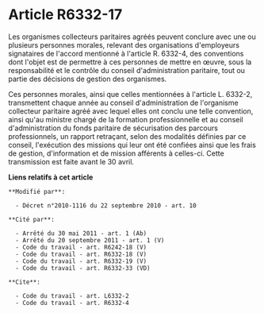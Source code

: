 # Article R6332-17

Les organismes collecteurs paritaires agréés peuvent conclure avec une ou plusieurs personnes morales, relevant des
organisations d'employeurs signataires de l'accord mentionné à l'article R. 6332-4, des conventions dont l'objet est de
permettre à ces personnes de mettre en œuvre, sous la responsabilité et le contrôle du conseil d'administration paritaire,
tout ou partie des décisions de gestion des organismes. 

Ces personnes morales, ainsi que celles mentionnées à l'article L. 6332-2, transmettent chaque année au conseil
d'administration de l'organisme collecteur paritaire agréé avec lequel elles ont conclu une telle convention, ainsi qu'au
ministre chargé de la formation professionnelle et au conseil d'administration du fonds paritaire de sécurisation des
parcours professionnels, un rapport retraçant, selon des modalités définies par ce conseil, l'exécution des     missions qui
leur ont été confiées ainsi que les frais de gestion, d'information et de mission afférents à celles-ci. Cette transmission
est faite avant le 30 avril.

**Liens relatifs à cet article**

	**Modifié par**:

	  - Décret n°2010-1116 du 22 septembre 2010 - art. 10

	**Cité par**:

	  - Arrêté du 30 mai 2011 - art. 1 (Ab)
	  - Arrêté du 20 septembre 2011 - art. 1 (V)
	  - Code du travail - art. R6242-18 (V)
	  - Code du travail - art. R6332-18 (V)
	  - Code du travail - art. R6332-19 (V)
	  - Code du travail - art. R6332-33 (VD)

	**Cite**:

	  - Code du travail - art. L6332-2
	  - Code du travail - art. R6332-4
